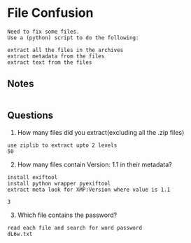 # File Confusion

```
Need to fix some files.
Use a (python) script to do the following:

extract all the files in the archives
extract metadata from the files
extract text from the files
```

## Notes

```

```

## Questions

1. How many files did you extract(excluding all the .zip files)

```
use ziplib to extract upto 2 levels
50
```

2. How many files contain Version: 1.1 in their metadata?

```
install exiftool
install python wrapper pyexiftool
extract meta look for XMP:Version where value is 1.1

3
```

3. Which file contains the password?

```
read each file and search for word password
dL6w.txt
```

